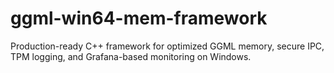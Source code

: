 # ggml-win64-mem-framework
Production-ready C++ framework for optimized GGML memory, secure IPC, TPM logging, and Grafana-based monitoring on Windows.
